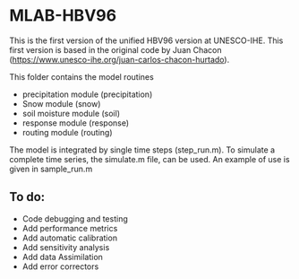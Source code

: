 # MLAB-HBV96
This is the first version of the unified HBV96 version at UNESCO-IHE. This first version is based in the original code by Juan Chacon (https://www.unesco-ihe.org/juan-carlos-chacon-hurtado).

This folder contains the model routines
 - precipitation module (precipitation)
 - Snow module (snow)
 - soil moisture module (soil)
 - response module (response)
 - routing module (routing)
 
The model is integrated by single time steps (step_run.m).
To simulate a complete time series, the simulate.m file, can be used.
An example of use is given in sample_run.m

To do:
------

- Code debugging and testing
- Add performance metrics
- Add automatic calibration
- Add sensitivity analysis
- Add data Assimilation
- Add error correctors
